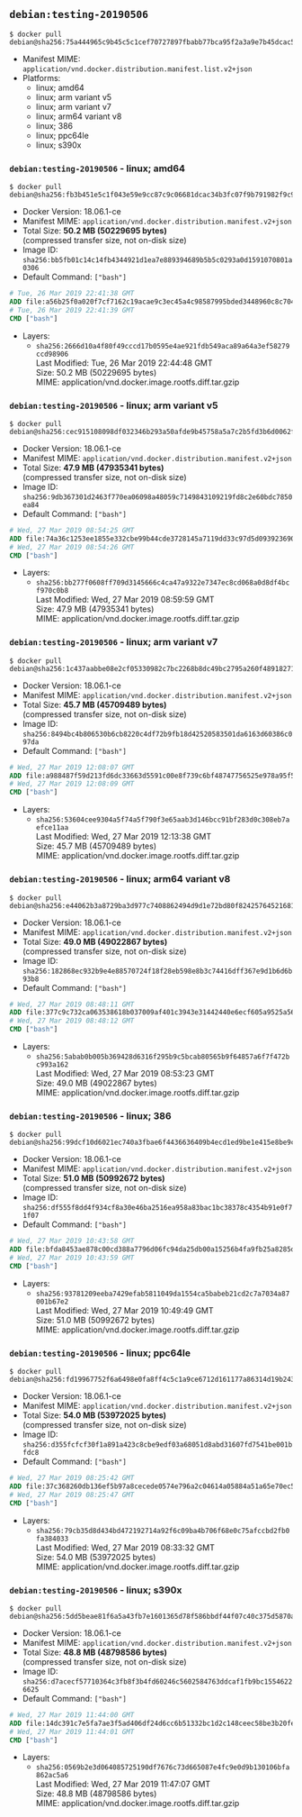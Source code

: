 ## `debian:testing-20190506`

```console
$ docker pull debian@sha256:75a444965c9b45c5c1cef70727897fbabb77bca95f2a3a9e7b45dcac54c6534f
```

-	Manifest MIME: `application/vnd.docker.distribution.manifest.list.v2+json`
-	Platforms:
	-	linux; amd64
	-	linux; arm variant v5
	-	linux; arm variant v7
	-	linux; arm64 variant v8
	-	linux; 386
	-	linux; ppc64le
	-	linux; s390x

### `debian:testing-20190506` - linux; amd64

```console
$ docker pull debian@sha256:fb3b451e5c1f043e59e9cc87c9c06681dcac34b3fc07f9b791982f9c93d5ddd9
```

-	Docker Version: 18.06.1-ce
-	Manifest MIME: `application/vnd.docker.distribution.manifest.v2+json`
-	Total Size: **50.2 MB (50229695 bytes)**  
	(compressed transfer size, not on-disk size)
-	Image ID: `sha256:bb5fb01c14c14fb4344921d1ea7e889394689b5b5c0293a0d1591070801a0306`
-	Default Command: `["bash"]`

```dockerfile
# Tue, 26 Mar 2019 22:41:38 GMT
ADD file:a56b25f0a020f7cf7162c19acae9c3ec45a4c98587995bded3448960c8c704f7 in / 
# Tue, 26 Mar 2019 22:41:39 GMT
CMD ["bash"]
```

-	Layers:
	-	`sha256:2666d10a4f80f49cccd17b0595e4ae921fdb549aca89a64a3ef58279ccd98906`  
		Last Modified: Tue, 26 Mar 2019 22:44:48 GMT  
		Size: 50.2 MB (50229695 bytes)  
		MIME: application/vnd.docker.image.rootfs.diff.tar.gzip

### `debian:testing-20190506` - linux; arm variant v5

```console
$ docker pull debian@sha256:cec915108098df032346b293a50afde9b45758a5a7c2b5fd3b6d0062fc7b119a
```

-	Docker Version: 18.06.1-ce
-	Manifest MIME: `application/vnd.docker.distribution.manifest.v2+json`
-	Total Size: **47.9 MB (47935341 bytes)**  
	(compressed transfer size, not on-disk size)
-	Image ID: `sha256:9db367301d2463f770ea06098a48059c7149843109219fd8c2e60bdc7850ea84`
-	Default Command: `["bash"]`

```dockerfile
# Wed, 27 Mar 2019 08:54:25 GMT
ADD file:74a36c1253ee1855e332cbe99b44cde3728145a7119dd33c97d5d09392369054 in / 
# Wed, 27 Mar 2019 08:54:26 GMT
CMD ["bash"]
```

-	Layers:
	-	`sha256:bb277f0608ff709d3145666c4ca47a9322e7347ec8cd068a0d8df4bcf970c0b8`  
		Last Modified: Wed, 27 Mar 2019 08:59:59 GMT  
		Size: 47.9 MB (47935341 bytes)  
		MIME: application/vnd.docker.image.rootfs.diff.tar.gzip

### `debian:testing-20190506` - linux; arm variant v7

```console
$ docker pull debian@sha256:1c437aabbe08e2cf05330982c7bc2268b8dc49bc2795a260f489182711c16df8
```

-	Docker Version: 18.06.1-ce
-	Manifest MIME: `application/vnd.docker.distribution.manifest.v2+json`
-	Total Size: **45.7 MB (45709489 bytes)**  
	(compressed transfer size, not on-disk size)
-	Image ID: `sha256:8494bc4b806530b6cb8220c4df72b9fb18d42520583501da6163d60386c097da`
-	Default Command: `["bash"]`

```dockerfile
# Wed, 27 Mar 2019 12:08:07 GMT
ADD file:a988487f59d213fd6dc33663d5591c00e8f739c6bf48747756525e978a95f5b8 in / 
# Wed, 27 Mar 2019 12:08:09 GMT
CMD ["bash"]
```

-	Layers:
	-	`sha256:53604cee9304a5f74a5f790f3e65aab3d146bcc91bf283d0c308eb7aefce11aa`  
		Last Modified: Wed, 27 Mar 2019 12:13:38 GMT  
		Size: 45.7 MB (45709489 bytes)  
		MIME: application/vnd.docker.image.rootfs.diff.tar.gzip

### `debian:testing-20190506` - linux; arm64 variant v8

```console
$ docker pull debian@sha256:e44062b3a8729ba3d977c7408862494d9d1e72bd80f8242576452168123db687
```

-	Docker Version: 18.06.1-ce
-	Manifest MIME: `application/vnd.docker.distribution.manifest.v2+json`
-	Total Size: **49.0 MB (49022867 bytes)**  
	(compressed transfer size, not on-disk size)
-	Image ID: `sha256:182868ec932b9e4e88570724f18f28eb598e8b3c74416dff367e9d1b6d6b93b8`
-	Default Command: `["bash"]`

```dockerfile
# Wed, 27 Mar 2019 08:48:11 GMT
ADD file:377c9c732ca063538618b037009af401c3943e31442440e6ecf605a9525a569e in / 
# Wed, 27 Mar 2019 08:48:12 GMT
CMD ["bash"]
```

-	Layers:
	-	`sha256:5abab0b005b369428d6316f295b9c5bcab80565b9f64857a6f7f472bc993a162`  
		Last Modified: Wed, 27 Mar 2019 08:53:23 GMT  
		Size: 49.0 MB (49022867 bytes)  
		MIME: application/vnd.docker.image.rootfs.diff.tar.gzip

### `debian:testing-20190506` - linux; 386

```console
$ docker pull debian@sha256:99dcf10d6021ec740a3fbae6f4436636409b4ecd1ed9be1e415e8be9c2c7c71c
```

-	Docker Version: 18.06.1-ce
-	Manifest MIME: `application/vnd.docker.distribution.manifest.v2+json`
-	Total Size: **51.0 MB (50992672 bytes)**  
	(compressed transfer size, not on-disk size)
-	Image ID: `sha256:df555f8dd4f934cf8a30e46ba2516ea958a83bac1bc38378c4354b91e0f71f07`
-	Default Command: `["bash"]`

```dockerfile
# Wed, 27 Mar 2019 10:43:58 GMT
ADD file:bfda8453ae878c00cd388a7796d06fc94da25db00a15256b4fa9fb25a8285dd9 in / 
# Wed, 27 Mar 2019 10:43:59 GMT
CMD ["bash"]
```

-	Layers:
	-	`sha256:93781209eeba7429efab5811049da1554ca5babeb21cd2c7a7034a87001b67e2`  
		Last Modified: Wed, 27 Mar 2019 10:49:49 GMT  
		Size: 51.0 MB (50992672 bytes)  
		MIME: application/vnd.docker.image.rootfs.diff.tar.gzip

### `debian:testing-20190506` - linux; ppc64le

```console
$ docker pull debian@sha256:fd19967752f6a6498e0fa8ff4c5c1a9ce6712d161177a86314d19b2439e9daec
```

-	Docker Version: 18.06.1-ce
-	Manifest MIME: `application/vnd.docker.distribution.manifest.v2+json`
-	Total Size: **54.0 MB (53972025 bytes)**  
	(compressed transfer size, not on-disk size)
-	Image ID: `sha256:d355fcfcf30f1a891a423c8cbe9edf03a68051d8abd31607fd7541be001bfdc8`
-	Default Command: `["bash"]`

```dockerfile
# Wed, 27 Mar 2019 08:25:42 GMT
ADD file:37c368260db136ef5b97a8cecede0574e796a2c04614a05884a51a65e70ec5d4 in / 
# Wed, 27 Mar 2019 08:25:47 GMT
CMD ["bash"]
```

-	Layers:
	-	`sha256:79cb35d8d434bd472192714a92f6c09ba4b706f68e0c75afccbd2fb0fa384033`  
		Last Modified: Wed, 27 Mar 2019 08:33:32 GMT  
		Size: 54.0 MB (53972025 bytes)  
		MIME: application/vnd.docker.image.rootfs.diff.tar.gzip

### `debian:testing-20190506` - linux; s390x

```console
$ docker pull debian@sha256:5dd5beae81f6a5a43fb7e1601365d78f586bbdf44f07c40c375d5870aa673224
```

-	Docker Version: 18.06.1-ce
-	Manifest MIME: `application/vnd.docker.distribution.manifest.v2+json`
-	Total Size: **48.8 MB (48798586 bytes)**  
	(compressed transfer size, not on-disk size)
-	Image ID: `sha256:d7acecf57710364c3fb8f3b4fd60246c5602584763ddcaf1fb9bc15546226625`
-	Default Command: `["bash"]`

```dockerfile
# Wed, 27 Mar 2019 11:44:00 GMT
ADD file:14dc391c7e5fa7ae3f5ad406df24d6cc6b51332bc1d2c148ceec58be3b20fed1 in / 
# Wed, 27 Mar 2019 11:44:01 GMT
CMD ["bash"]
```

-	Layers:
	-	`sha256:0569b2e3d064085725190df7676c73d665087e4fc9e0d9b130106bfa862ac5a6`  
		Last Modified: Wed, 27 Mar 2019 11:47:07 GMT  
		Size: 48.8 MB (48798586 bytes)  
		MIME: application/vnd.docker.image.rootfs.diff.tar.gzip
